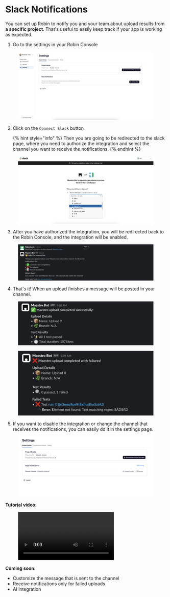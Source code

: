 # Slack Notifications


You can set up Robin to notify you and your team about upload results from **a specific project**. That's useful to easily keep track if your app is working as expected.&#x20;


1. Go to the settings in your Robin Console

<figure><img src="../../.gitbook/assets/robin-console-settings.png" alt=""><figcaption></figcaption></figure>

2. Click on the `Connect Slack` button

   {% hint style="info" %}
   Then you are going to be redirected to the slack page, where you need to authorize the integration and select the channel you want to receive the notifications.
   {% endhint %}

<figure><img src="../../.gitbook/assets/slack-integration-redirect.png" alt=""><figcaption></figcaption></figure>

3. After you have authorized the integration, you will be redirected back to the Robin Console, and the integration will be enabled.

<figure><img src="../../.gitbook/assets/slack-bot-onboarding.png" alt=""><figcaption></figcaption></figure>

4. That's it! When an upload finishes a message will be posted in your channel.

<figure><img src="../../.gitbook/assets/slack-bot-successful-upload.png" alt=""><figcaption></figcaption></figure>

<figure><img src="../../.gitbook/assets/slack-bot-failure-upload.png" alt=""><figcaption></figcaption></figure>

5. If you want to disable the integration or change the channel that receives the notifications, you can easily do it in the settings page.

<figure><img src="../../.gitbook/assets/settings-update-slack-bot.png" alt=""><figcaption></figcaption></figure>


**Tutorial video:**

<figure>
  <video controls>
    <source src="../../.gitbook/assets/maestro-slack-bot-demo.mp4" type="video/mp4">
    Your browser does not support the video tag.
  </video>
</figure>

**Coming soon:**
- Customize the message that is sent to the channel
- Receive notifications only for failed uploads
- AI integration